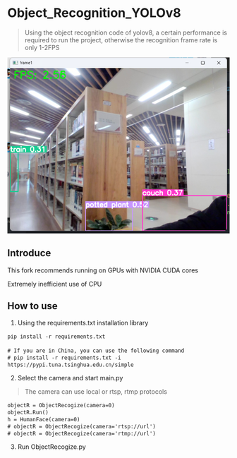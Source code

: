 # Object_Recognition_YOLOv8

> Using the object recognition code of yolov8, a certain performance is required to run the project, otherwise the recognition frame rate is only 1-2FPS

![Image](/docs/bccd57ce-ee40-11ed-ba2e-78af0827c486.png)

## Introduce
This fork recommends running on GPUs with NVIDIA CUDA cores

Extremely inefficient use of CPU

## How to use
1. Using the requirements.txt installation library
```
pip install -r requirements.txt

# If you are in China, you can use the following command
# pip install -r requirements.txt -i https://pypi.tuna.tsinghua.edu.cn/simple
```

2. Select the camera and start main.py
> The camera can use local or rtsp, rtmp protocols
```
objectR = ObjectRecogize(camera=0)
objectR.Run()
h = HumanFace(camera=0)
# objectR = ObjectRecogize(camera='rtsp://url')
# objectR = ObjectRecogize(camera='rtmp://url')
```

3. Run ObjectRecogize.py